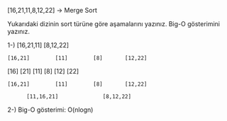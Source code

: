 [16,21,11,8,12,22] -> Merge Sort

Yukarıdaki dizinin sort türüne göre aşamalarını yazınız.
Big-O gösterimini yazınız.

1-)       [16,21,11]             [8,12,22]

    [16,21]        [11]        [8]       [12,22]
    
   [16]  [21]      [11]        [8]     [12]    [22]
   
    [16,21]        [11]        [8]       [12,22]
    
          [11,16,21]              [8,12,22]
          
2-) Big-O gösterimi: O(nlogn)
          
